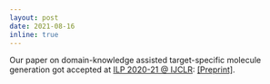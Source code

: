 ```yaml
---
layout: post
date: 2021-08-16
inline: true
---
```


Our paper on domain-knowledge assisted target-specific molecule generation got accepted at <a rel="external nofollow" href="http://lr2020.iit.demokritos.gr/ilp/index.html" target="_blank">ILP 2020-21 @ IJCLR</a>: <a rel="external nofollow" href="https://www.biorxiv.org/content/10.1101/2021.07.09.451519v1" target="_blank">[Preprint]</a>.


